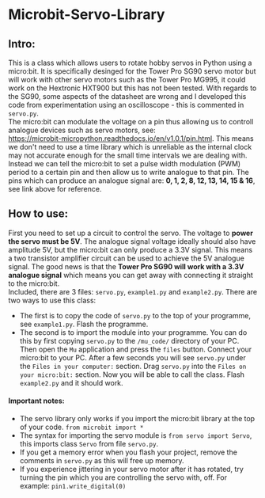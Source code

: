 # Microbit-Servo-Library
## Intro:
This is a class which allows users to rotate hobby servos in Python using a micro:bit. It is specifically desinged for the Tower Pro SG90 servo motor but
will work with other servo motors such as the Tower Pro MG995, it could work on the Hextronic HXT900 but this has not been tested.
With regards to the SG90, some aspects of the datasheet are wrong and I developed this code from experimentation using an oscilloscope - this is commented in `servo.py`.\
The micro:bit can modulate the voltage on a pin thus allowing us to controll analogue devices such as servo motors, see:\
https://microbit-micropython.readthedocs.io/en/v1.0.1/pin.html. This means we don't need to use a time library which is unreliable as the internal clock may not accurate
enough for the small time intervals we are dealing with. Instead we can tell the micro:bit to set a pulse width modulation (PWM) period to a certain pin and then allow us to 
write analogue to that pin. The pins which can produce an analogue signal are: **0, 1, 2, 8, 12, 13, 14, 15 & 16**, see link above for reference.
## How to use:
First you need to set up a circuit to control the servo. The voltage to **power the servo must be 5V**. The analogue signal voltage ideally should also have amplitude 5V, but the
micro:bit can only produce a 3.3V signal. This means a two transistor amplifier circuit can be used to achieve the 5V analogue signal. The good news is that the **Tower Pro SG90
will work with a 3.3V analogue signal** which means you can get away with connecting it straight to the micro:bit.\
Included, there are 3 files: `servo.py`, `example1.py` and `example2.py`. There are two ways to use this class:
- The first is to copy the code of `servo.py` to the top of your programme, see `example1.py`. Flash the programme.
- The second is to import the module into your programme. You can do this by first copying `servo.py` to the `/mu_code/` directory of your PC. Then open the `Mu` application and press the `files` button. Connect your micro:bit to your PC. After a few seconds you will see `servo.py` under the `Files in your computer:` section. Drag `servo.py` into the `Files on your micro:bit:` section. Now you will be able to call the class. Flash `example2.py` and it should work.
#### Important notes:
- The servo library only works if you import the micro:bit library at the top of your code. `from microbit import *`
- The syntax for importing the servo module is `from servo import Servo`, this imports class `Servo` from file `servo.py`.
- If you get a memory error when you flash your project, remove the comments in `servo.py` as this will free up memory.
- If you experience jittering in your servo motor after it has rotated, try turning the pin which you are controlling the servo with, off. For example: `pin1.write_digital(0)`
